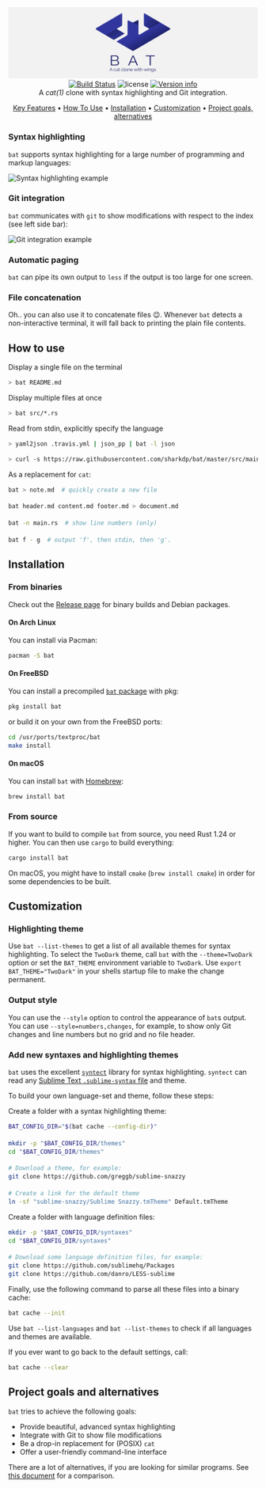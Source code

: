 <p align="center">
  <img src="doc/logo-header.svg" alt="bat - a cat clone with wings"><br>
  <a href="https://travis-ci.org/sharkdp/bat"><img src="https://travis-ci.org/sharkdp/bat.svg?branch=master" alt="Build Status"></a>
  <img src="https://img.shields.io/crates/l/bat.svg" alt="license">
  <a href="https://crates.io/crates/bat"><img src="https://img.shields.io/crates/v/bat.svg?colorB=319e8c" alt="Version info"></a><br>
  A <i>cat(1)</i> clone with syntax highlighting and Git integration.
</p>

<p align="center">
  <a href="#syntax-highlighting">Key Features</a> •
  <a href="#how-to-use">How To Use</a> •
  <a href="#installation">Installation</a> •
  <a href="#customization">Customization</a> •
  <a href="#project-goals-and-alternatives">Project goals, alternatives</a>
</p>

### Syntax highlighting

`bat` supports syntax highlighting for a large number of programming and markup
languages:

![Syntax highlighting example](https://imgur.com/rGsdnDe.png)

### Git integration

`bat` communicates with `git` to show modifications with respect to the index
(see left side bar):

![Git integration example](https://i.imgur.com/2lSW4RE.png)

### Automatic paging

`bat` can pipe its own output to `less` if the output is too large for one screen.

### File concatenation

Oh.. you can also use it to concatenate files :wink:. Whenever
`bat` detects a non-interactive terminal, it will fall back to printing
the plain file contents.

## How to use

Display a single file on the terminal

```bash
> bat README.md
```

Display multiple files at once

```bash
> bat src/*.rs
```

Read from stdin, explicitly specify the language

```bash
> yaml2json .travis.yml | json_pp | bat -l json
```

```bash
> curl -s https://raw.githubusercontent.com/sharkdp/bat/master/src/main.rs | bat -l rs
```

As a replacement for `cat`:

```bash
bat > note.md  # quickly create a new file

bat header.md content.md footer.md > document.md

bat -n main.rs  # show line numbers (only)

bat f - g  # output 'f', then stdin, then 'g'.
```

## Installation

### From binaries

Check out the [Release page](https://github.com/sharkdp/bat/releases) for
binary builds and Debian packages.

#### On Arch Linux

You can install via Pacman:

```bash
pacman -S bat
```

#### On FreeBSD

You can install a precompiled [`bat` package](https://www.freshports.org/textproc/bat) with pkg:

```bash
pkg install bat
```

or build it on your own from the FreeBSD ports:

```bash
cd /usr/ports/textproc/bat
make install
```

#### On macOS

You can install `bat` with [Homebrew](http://braumeister.org/formula/bat):

```bash
brew install bat
```

### From source

If you want to build to compile `bat` from source, you need Rust 1.24 or
higher. You can then use `cargo` to build everything:

```bash
cargo install bat
```

On macOS, you might have to install `cmake` (`brew install cmake`) in order for
some dependencies to be built.

## Customization

### Highlighting theme

Use `bat --list-themes` to get a list of all available themes for syntax
highlighting. To select the `TwoDark` theme, call `bat` with the
`--theme=TwoDark` option or set the `BAT_THEME` environment variable to
`TwoDark`. Use `export BAT_THEME="TwoDark"` in your shells startup file to
make the change permanent.

### Output style

You can use the `--style` option to control the appearance of `bat`s output.
You can use `--style=numbers,changes`, for example, to show only Git changes
and line numbers but no grid and no file header.

### Add new syntaxes and highlighting themes

`bat` uses the excellent [`syntect`](https://github.com/trishume/syntect/)
library for syntax highlighting. `syntect` can read any
[Sublime Text `.sublime-syntax` file](https://www.sublimetext.com/docs/3/syntax.html)
and theme.

To build your own language-set and theme, follow these steps:

Create a folder with a syntax highlighting theme:

```bash
BAT_CONFIG_DIR="$(bat cache --config-dir)"

mkdir -p "$BAT_CONFIG_DIR/themes"
cd "$BAT_CONFIG_DIR/themes"

# Download a theme, for example:
git clone https://github.com/greggb/sublime-snazzy

# Create a link for the default theme
ln -sf "sublime-snazzy/Sublime Snazzy.tmTheme" Default.tmTheme
```

Create a folder with language definition files:

```bash
mkdir -p "$BAT_CONFIG_DIR/syntaxes"
cd "$BAT_CONFIG_DIR/syntaxes"

# Download some language definition files, for example:
git clone https://github.com/sublimehq/Packages
git clone https://github.com/danro/LESS-sublime
```

Finally, use the following command to parse all these files into a binary
cache:

```bash
bat cache --init
```

Use `bat --list-languages` and `bat --list-themes` to check if all languages and themes are
available.

If you ever want to go back to the default settings, call:

```bash
bat cache --clear
```

## Project goals and alternatives

`bat` tries to achieve the following goals:

- Provide beautiful, advanced syntax highlighting
- Integrate with Git to show file modifications
- Be a drop-in replacement for (POSIX) `cat`
- Offer a user-friendly command-line interface

There are a lot of alternatives, if you are looking for similar programs. See
[this document](doc/alternatives.md) for a comparison.
